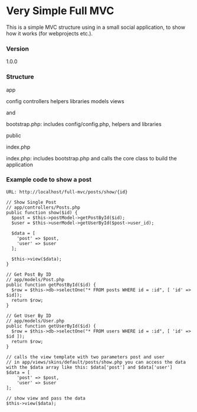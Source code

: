 # Very Simple Full MVC

This is a simple MVC structure using in a small social application, to show how it works (for webprojects etc.).

### Version
1.0.0

### Structure


app

config controllers helpers libraries models views

and

bootstrap.php: includes config/config.php, helpers and libraries


public

index.php

index.php: includes bootstrap.php and calls the core class to build the application


### Example code to show a post

	URL: http://localhost/full-mvc/posts/show/{id}

	// Show Single Post
	// app/controllers/Posts.php
    public function show($id) {
      $post = $this->postModel->getPostById($id);
      $user = $this->userModel->getUserById($post->user_id);

      $data = [
        'post' => $post, 
        'user' => $user
      ];

      $this->view($data);
    }
	
	// Get Post By ID
	// app/models/Post.php
	public function getPostById($id) {
      $row = $this->db->selectOne("* FROM posts WHERE id = :id", [ 'id' =>  $id]);
      return $row;
    }
	
	// Get User By ID
	// app/models/User.php
    public function getUserById($id) {
      $row = $this->db->selectOne("* FROM users WHERE id = :id", [ 'id' => $id ]);
      return $row;
    }
	
	// calls the view template with two parameters post and user
	// in app/views/skins/default/posts/show.php you can access the data with the $data array like this: $data['post'] and $data['user']
	$data = [
		'post' => $post, 
		'user' => $user
	];

	// show view and pass the data
	$this->view($data);